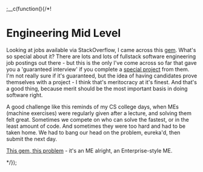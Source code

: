 
;__c(function(){/*!

# Engineering Mid Level

Looking at jobs available via StackOverflow, I came across this [gem](https://stackoverflow.com/jobs/109401/full-stack-software-engineer-britecore). What's so special about it? There are lots and lots of fullstack software engineering job postings out there - but this is the only I've come across so far that gave you a 'guaranteed interview' if you complete a [special project](https://github.com/IntuitiveWebSolutions/EngineeringMidLevel) from them. I'm not really sure if it's guaranteed, but the idea of having candidates prove themselves with a project - I think that's meritocracy at it's finest. And that's a good thing, because merit should be the most important basis in doing software right.

A good challenge like this reminds of my CS college days, when MEs (machine exercises) were regularly given after a lecture, and solving them felt great. Sometimes we compete on who can solve the fastest, or in the least amount of code. And sometimes they were too hard and had to be taken home. We had to bang our head on the problem, eureka'd, then submit the next day. 

[This gem, this problem](https://github.com/IntuitiveWebSolutions/EngineeringMidLevel) - it's an ME alright, an Enterprise-style ME.


<!--
* Difficulties of Job Hunting and Job Hiring
* Britecore & EML Innovation
* My Solution to Britecore's EML
* Enjoy: [Servers](#/content/tech/engineering-mid-level/servers), [Frontend](#/content/tech/engineering-mid-level/frontend), [Data](#/content/tech/engineering-mid-level/data)

---

I've been job hunting the past few weeks, having just completed a big project with an oil company - all remote. I like remote - I feel my productivity is maximized compared to my non-remote former jobs (no commute, very quiet home office environment). Your mileage may vary, of course. If I have to relocate though to maximize my value (rather than productivity) with the company, I should be fine with that too, as I've done both.

By now most job hunting developers should know that their favorite Question and Answer website, StackOverflow, is also a job posting website, and a legitimate one at that. It's one of those organic, peripheral things that happen when developers congregate, and people realize that the resulting attention sphere is good for job hunters and job recruiters alike. Unlike traditional job hunting from indeed, StackOverflow feels like

-->

[//]: # (@~|tech/engineering-mid-level|~@)

*/});
